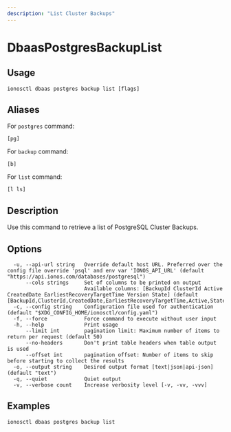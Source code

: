 ```yaml
---
description: "List Cluster Backups"
---
```


# DbaasPostgresBackupList

## Usage

```text
ionosctl dbaas postgres backup list [flags]
```

## Aliases

For `postgres` command:

```text
[pg]
```

For `backup` command:

```text
[b]
```

For `list` command:

```text
[l ls]
```

## Description

Use this command to retrieve a list of PostgreSQL Cluster Backups.

## Options

```text
  -u, --api-url string   Override default host URL. Preferred over the config file override 'psql' and env var 'IONOS_API_URL' (default "https://api.ionos.com/databases/postgresql")
      --cols strings     Set of columns to be printed on output 
                         Available columns: [BackupId ClusterId Active CreatedDate EarliestRecoveryTargetTime Version State] (default [BackupId,ClusterId,CreatedDate,EarliestRecoveryTargetTime,Active,State])
  -c, --config string    Configuration file used for authentication (default "$XDG_CONFIG_HOME/ionosctl/config.yaml")
  -f, --force            Force command to execute without user input
  -h, --help             Print usage
      --limit int        pagination limit: Maximum number of items to return per request (default 50)
      --no-headers       Don't print table headers when table output is used
      --offset int       pagination offset: Number of items to skip before starting to collect the results
  -o, --output string    Desired output format [text|json|api-json] (default "text")
  -q, --quiet            Quiet output
  -v, --verbose count    Increase verbosity level [-v, -vv, -vvv]
```

## Examples

```text
ionosctl dbaas postgres backup list
```

